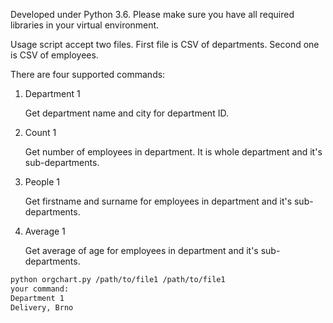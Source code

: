 Developed under Python 3.6. Please make sure you have all required libraries in your virtual environment.

Usage
script accept two files. First file is CSV of departments. Second one is CSV of employees.

There are four supported commands:

1. Department 1

   Get department name and city for department ID.
2. Count 1

   Get number of employees in department. It is whole department and it's sub-departments.
3. People 1

   Get firstname and surname for employees in department and it's sub-departments.
4. Average 1

   Get average of age for employees in department and it's sub-departments.

```bash
python orgchart.py /path/to/file1 /path/to/file1
your command:
Department 1
Delivery, Brno
```
